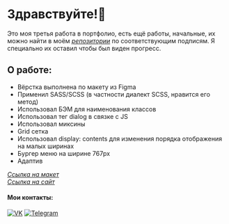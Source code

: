 # Здравствуйте!👋

Это моя третья работа в портфолио, есть ещё работы, начальные, их можно найти в моём *[репозитории](https://github.com/Enz0tech?tab=repositories)* по соответствующим подписям. Я специально их оставил чтобы был виден прогресс.

## О работе:

* Вёрстка выполнена по макету из Figma
* Применил SASS/SCSS (в частности диалект SCSS, нравится его метод)
* Использовал БЭМ для наименования классов
* Использовал тег dialog в связке с JS
* Использовал миксины
* Grid сетка
* Использовал display: contents для изменения порядка отображения на малых ширинах
* Бургер меню на ширине 767px
* Адаптив

*[Ссылка на макет](https://github.com/Enz0tech/site-3-portfolio/tree/main/images/landing)*  
*[Ссылка на сайт](https://enz0tech.github.io/site-3-practice/)*

#### Мои контакты:
[![VK](https://img.shields.io/badge/-VK-333?style=for-the-badge&logo=Vk&logoColor=27A0D9)](https://vk.com/enzotech)
[![Telegram](https://img.shields.io/badge/-Telegram-333?style=for-the-badge&logo=telegram&logoColor=27A0D9)](https://t.me/enzotech)
